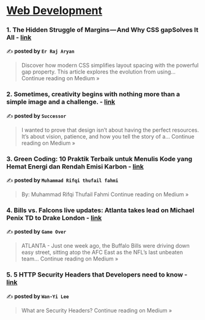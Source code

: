 
<h1><a href=https://medium.com/tag/web-development/recommended target="_blank" rel="noopener noreferrer">Web Development</a></h1>
<h3>1. The Hidden Struggle of Margins — And Why CSS gapSolves It All - <a href="https://er-raj-aryan.medium.com/the-hidden-struggle-of-margins-and-why-css-gapsolves-it-all-2f1262ac7931?source=rss------web_development-5" target="_blank" rel="noopener noreferrer">link</a></h3>

✍️ **posted by `Er Raj Aryan`**

<blockquote>Discover how modern CSS simplifies layout spacing with the powerful gap property. This article explores the evolution from using…
Continue reading on Medium »</blockquote>

<h3>2. Sometimes, creativity begins with nothing more than a simple image and a challenge. - <a href="https://medium.com/@succes8or/sometimes-creativity-begins-with-nothing-more-than-a-simple-image-and-a-challenge-7b95b89ec256?source=rss------web_development-5" target="_blank" rel="noopener noreferrer">link</a></h3>

✍️ **posted by `Successor`**

<blockquote>I wanted to prove that design isn’t about having the perfect resources. It’s about vision, patience, and how you tell the story of a…
Continue reading on Medium »</blockquote>

<h3>3. Green Coding: 10 Praktik Terbaik untuk Menulis Kode yang Hemat Energi dan Rendah Emisi Karbon - <a href="https://medium.com/@muhammadrifqi1719/green-coding-10-praktik-terbaik-untuk-menulis-kode-yang-hemat-energi-dan-rendah-emisi-karbon-af5e7ec2c77a?source=rss------web_development-5" target="_blank" rel="noopener noreferrer">link</a></h3>

✍️ **posted by `Muhammad Rifqi thufail fahmi`**

<blockquote>By: Muhammad Rifqi Thufail Fahmi
Continue reading on Medium »</blockquote>

<h3>4. Bills vs. Falcons live updates: Atlanta takes lead on Michael Penix TD to Drake London - <a href="https://medium.com/@faresmansour1000/bills-vs-falcons-live-updates-atlanta-takes-lead-on-michael-penix-td-to-drake-london-ed3d7d83f849?source=rss------web_development-5" target="_blank" rel="noopener noreferrer">link</a></h3>

✍️ **posted by `Game Over`**

<blockquote>ATLANTA - Just one week ago, the Buffalo Bills were driving down easy street, sitting atop the AFC East as the NFL’s last unbeaten team…
Continue reading on Medium »</blockquote>

<h3>5. 5 HTTP Security Headers that Developers need to know - <a href="https://medium.com/@wanyilee0805/5-http-security-headers-that-developers-need-to-know-21c9ac64e13d?source=rss------web_development-5" target="_blank" rel="noopener noreferrer">link</a></h3>

✍️ **posted by `Wan-Yi Lee`**

<blockquote>What are Security Headers?
Continue reading on Medium »</blockquote>

